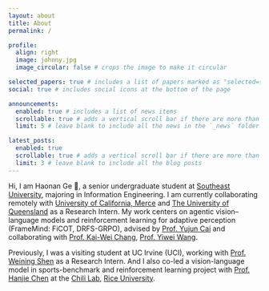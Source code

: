 ```yaml
---
layout: about
title: About
permalink: /

profile:
  align: right
  image: johnny.jpg
  image_circular: false # crops the image to make it circular

selected_papers: true # includes a list of papers marked as "selected={true}"
social: true # includes social icons at the bottom of the page

announcements:
  enabled: true # includes a list of news items
  scrollable: true # adds a vertical scroll bar if there are more than 3 news items
  limit: 5 # leave blank to include all the news in the `_news` folder

latest_posts:
  enabled: true
  scrollable: true # adds a vertical scroll bar if there are more than 3 new posts items
  limit: 3 # leave blank to include all the blog posts
---
```

Hi, I am Haonan Ge 👋, a senior undergraduate student at [Southeast University](https://www.seu.edu.cn/english/), majoring in Information Engineering. I am currently collaborating remotely with [University of California, Merce](https://www.ucmerced.edu/) and [The University of Queensland](https://www.uq.edu.au/) as a Research Intern. My work centers on agentic vision–language models and reinforcement learning for adaptive perception (FrameMind: FiCOT, DRFS-GRPO), advised by [Prof. Yujun Cai](https://vanoracai.github.io/) and collaborating with [Prof. Kai-Wei Chang](https://web.cs.ucla.edu/~kwchang/), [Prof. Yiwei Wang](https://wangywust.github.io/). 

Previously, I was a visiting student at UC Irvine (UCI), working with [Prof. Weining Shen](https://faculty.sites.uci.edu/weinings/) as a Research Intern. And I also co-led a vision-language model in sports-benchmark and reinforcement learning project with [Prof. Hanjie Chen](https://hanjiechen.github.io/index.html) at the [Chili Lab](https://hanjiechen.github.io/group.html), [Rice University](https://www.rice.edu/).
